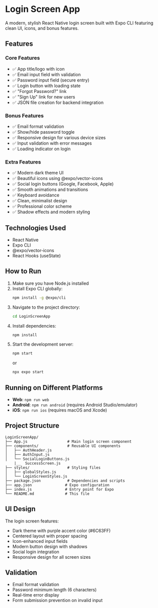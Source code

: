 # Login Screen App

A modern, stylish React Native login screen built with Expo CLI featuring clean UI, icons, and bonus features.

## Features

### Core Features
- ✅ App title/logo with icon
- ✅ Email input field with validation
- ✅ Password input field (secure entry)
- ✅ Login button with loading state
- ✅ "Forgot Password?" link
- ✅ "Sign Up" link for new users
- ✅ JSON file creation for backend integration

### Bonus Features
- ✅ Email format validation
- ✅ Show/hide password toggle
- ✅ Responsive design for various device sizes
- ✅ Input validation with error messages
- ✅ Loading indicator on login

### Extra Features
- ✅ Modern dark theme UI
- ✅ Beautiful icons using @expo/vector-icons
- ✅ Social login buttons (Google, Facebook, Apple)
- ✅ Smooth animations and transitions
- ✅ Keyboard avoidance
- ✅ Clean, minimalist design
- ✅ Professional color scheme
- ✅ Shadow effects and modern styling

## Technologies Used
- React Native
- Expo CLI
- @expo/vector-icons
- React Hooks (useState)

## How to Run

1. Make sure you have Node.js installed
2. Install Expo CLI globally:
   ```bash
   npm install -g @expo/cli
   ```
3. Navigate to the project directory:
   ```bash
   cd LoginScreenApp
   ```
4. Install dependencies:
   ```bash
   npm install
   ```
5. Start the development server:
   ```bash
   npm start
   ```
   or
   ```bash
   npx expo start
   ```

## Running on Different Platforms

- **Web**: `npm run web`
- **Android**: `npm run android` (requires Android Studio/emulator)
- **iOS**: `npm run ios` (requires macOS and Xcode)

## Project Structure

```
LoginScreenApp/
├── App.js                  # Main login screen component
├── components/             # Reusable UI components
│   ├── AuthHeader.js
│   ├── AuthInput.js
│   └── SocialLoginButtons.js
    |__  SuccessScreen.js
├── styles/                 # Styling files
│   ├── globalStyles.js
│   └── LoginScreenStyles.js
├── package.json            # Dependencies and scripts
├── app.json               # Expo configuration
├── index.js               # Entry point for Expo
└── README.md              # This file
```

## UI Design

The login screen features:
- Dark theme with purple accent color (#6C63FF)
- Centered layout with proper spacing
- Icon-enhanced input fields
- Modern button design with shadows
- Social login integration
- Responsive design for all screen sizes

## Validation

- Email format validation
- Password minimum length (6 characters)
- Real-time error display
- Form submission prevention on invalid input

